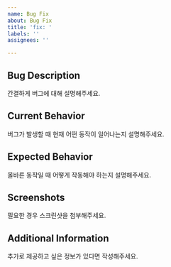 ```yaml
---
name: Bug Fix
about: Bug Fix
title: 'fix: '
labels: ''
assignees: ''

---
```


## Bug Description

간결하게 버그에 대해 설명해주세요.

## Current Behavior

버그가 발생할 때 현재 어떤 동작이 일어나는지 설명해주세요.

## Expected Behavior

올바른 동작일 때 어떻게 작동해야 하는지 설명해주세요.

## Screenshots

필요한 경우 스크린샷을 첨부해주세요.

## Additional Information

추가로 제공하고 싶은 정보가 있다면 작성해주세요.

